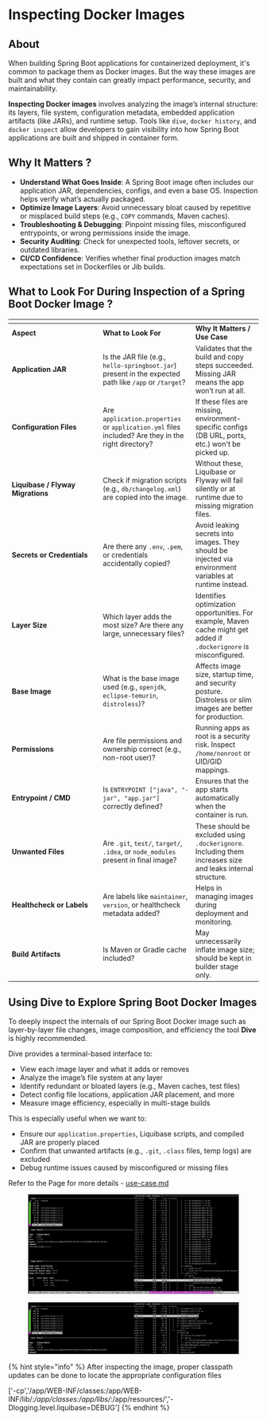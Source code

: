 # Inspecting Docker Images

## About

When building Spring Boot applications for containerized deployment, it's common to package them as Docker images. But the way these images are built and what they contain can greatly impact performance, security, and maintainability.

**Inspecting Docker images** involves analyzing the image’s internal structure: its layers, file system, configuration metadata, embedded application artifacts (like JARs), and runtime setup. Tools like `dive`, `docker history`, and `docker inspect` allow developers to gain visibility into how Spring Boot applications are built and shipped in container form.

## Why It Matters ?

* **Understand What Goes Inside**: A Spring Boot image often includes our application JAR, dependencies, configs, and even a base OS. Inspection helps verify what’s actually packaged.
* **Optimize Image Layers**: Avoid unnecessary bloat caused by repetitive or misplaced build steps (e.g., `COPY` commands, Maven caches).
* **Troubleshooting & Debugging**: Pinpoint missing files, misconfigured entrypoints, or wrong permissions inside the image.
* **Security Auditing**: Check for unexpected tools, leftover secrets, or outdated libraries.
* **CI/CD Confidence**: Verifies whether final production images match expectations set in Dockerfiles or Jib builds.

## What to Look For During Inspection of a Spring Boot Docker Image ?

<table data-header-hidden data-full-width="true"><thead><tr><th width="169.33245849609375"></th><th></th><th></th></tr></thead><tbody><tr><td><strong>Aspect</strong></td><td><strong>What to Look For</strong></td><td><strong>Why It Matters / Use Case</strong></td></tr><tr><td><strong>Application JAR</strong></td><td>Is the JAR file (e.g., <code>hello-springboot.jar</code>) present in the expected path like <code>/app</code> or <code>/target</code>?</td><td>Validates that the build and copy steps succeeded. Missing JAR means the app won’t run at all.</td></tr><tr><td><strong>Configuration Files</strong></td><td>Are <code>application.properties</code> or <code>application.yml</code> files included? Are they in the right directory?</td><td>If these files are missing, environment-specific configs (DB URL, ports, etc.) won't be picked up.</td></tr><tr><td><strong>Liquibase / Flyway Migrations</strong></td><td>Check if migration scripts (e.g., <code>db/changelog.xml</code>) are copied into the image.</td><td>Without these, Liquibase or Flyway will fail silently or at runtime due to missing migration files.</td></tr><tr><td><strong>Secrets or Credentials</strong></td><td>Are there any <code>.env</code>, <code>.pem</code>, or credentials accidentally copied?</td><td>Avoid leaking secrets into images. They should be injected via environment variables at runtime instead.</td></tr><tr><td><strong>Layer Size</strong></td><td>Which layer adds the most size? Are there any large, unnecessary files?</td><td>Identifies optimization opportunities. For example, Maven cache might get added if <code>.dockerignore</code> is misconfigured.</td></tr><tr><td><strong>Base Image</strong></td><td>What is the base image used (e.g., <code>openjdk</code>, <code>eclipse-temurin</code>, <code>distroless</code>)?</td><td>Affects image size, startup time, and security posture. Distroless or slim images are better for production.</td></tr><tr><td><strong>Permissions</strong></td><td>Are file permissions and ownership correct (e.g., non-root user)?</td><td>Running apps as root is a security risk. Inspect <code>/home/nonroot</code> or UID/GID mappings.</td></tr><tr><td><strong>Entrypoint / CMD</strong></td><td>Is <code>ENTRYPOINT ["java", "-jar", "app.jar"]</code> correctly defined?</td><td>Ensures that the app starts automatically when the container is run.</td></tr><tr><td><strong>Unwanted Files</strong></td><td>Are <code>.git</code>, <code>test/</code>, <code>target/</code>, <code>.idea</code>, or <code>node_modules</code> present in final image?</td><td>These should be excluded using <code>.dockerignore</code>. Including them increases size and leaks internal structure.</td></tr><tr><td><strong>Healthcheck or Labels</strong></td><td>Are labels like <code>maintainer</code>, <code>version</code>, or healthcheck metadata added?</td><td>Helps in managing images during deployment and monitoring.</td></tr><tr><td><strong>Build Artifacts</strong></td><td>Is Maven or Gradle cache included?</td><td>May unnecessarily inflate image size; should be kept in builder stage only.</td></tr></tbody></table>

## Using Dive to Explore Spring Boot Docker Images

To deeply inspect the internals of our Spring Boot Docker image such as layer-by-layer file changes, image composition, and efficiency the tool **Dive** is highly recommended.

Dive provides a terminal-based interface to:

* View each image layer and what it adds or removes
* Analyze the image’s file system at any layer
* Identify redundant or bloated layers (e.g., Maven caches, test files)
* Detect config file locations, application JAR placement, and more
* Measure image efficiency, especially in multi-stage builds

This is especially useful when we want to:

* Ensure our `application.properties`, Liquibase scripts, and compiled JAR are properly placed
* Confirm that unwanted artifacts (e.g., `.git`, `.class` files, temp logs) are excluded
* Debug runtime issues caused by misconfigured or missing files

Refer to the Page for more details - [use-case.md](../../containers-and-orchestration/container-runtimes-and-tools/docker/tools-and-utilities/dive/use-case.md "mention")

<figure><img src="../../.gitbook/assets/inspecting-docker-images-1.png" alt=""><figcaption></figcaption></figure>

<figure><img src="../../.gitbook/assets/inspecting-docker-images-2.png" alt=""><figcaption></figcaption></figure>

{% hint style="info" %}
After inspecting the image, proper classpath updates can be done to locate the appropriate configuration files

\['-cp','/app/WEB-INF/classes:/app/WEB-INF/lib/_:/app/classes:/app/libs/_:/app/resources/','-Dlogging.level.liquibase=DEBUG']
{% endhint %}
